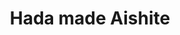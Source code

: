 --- 
title: "Hada made Aishite"
publishdate: "2019-9-24T16:48:46+02:00"
src: "https://365manga.net/manga/hada-made-aishite"
image: "https://data.365manga.net/images/thumbnails/1716-hada-made-aishite.jpg"
description: "Young President Tsugumi, who must worry about business problems, can't forget the stranger he unintentionally spent one night with. However, when they meet again, the guy turns out to be the new Manager of the Planning Department, Mayuzumi, who was scouted for the reconstruction of the company. 'So it was for the company's sake that you let me embrace you so easily?' Mayuzumi puts on the mask of a capable…"
---